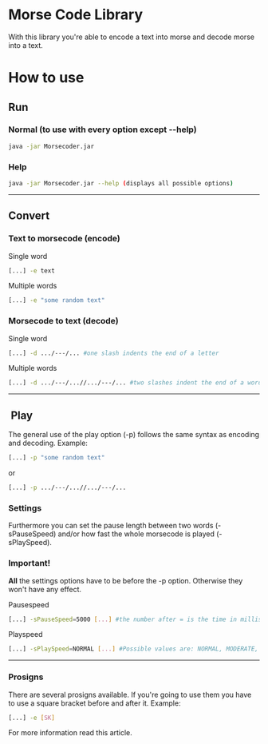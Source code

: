 # Morse Code Library

With this library you're able to encode a text into morse and decode morse into a text.

# How to use

## Run

### Normal (to use with every option except --help)

``` sh
java -jar Morsecoder.jar
```

### Help

``` sh
java -jar Morsecoder.jar --help (displays all possible options)
```

***

## Convert

### Text to morsecode (encode)

Single word

``` sh
[...] -e text
```

Multiple words

``` sh
[...] -e "some random text"
```

### Morsecode to text (decode)

Single word

``` sh
[...] -d .../---/... #one slash indents the end of a letter
```

Multiple words

``` sh
[...] -d .../---/...//.../---/... #two slashes indent the end of a word
```

***

##  Play

The general use of the play option (-p) follows the same syntax as encoding and decoding. Example:

``` sh
[...] -p "some random text"
```

or

``` sh
[...] -p .../---/...//.../---/...
```

### Settings

Furthermore you can set the pause length between two words (-sPauseSpeed) and/or how fast the whole morsecode is played (-sPlaySpeed).

### Important!

**All** the settings options have to be before the -p option. Otherwise they won't have any effect.

Pausespeed

``` sh
[...] -sPauseSpeed=5000 [...] #the number after = is the time in milliseconds
```

Playspeed

``` sh
[...] -sPlaySpeed=NORMAL [...] #Possible values are: NORMAL, MODERATE, FAST, VERYFAST
```

***

### Prosigns

There are several prosigns available. If you're going to use them you have to use a square bracket before and after it. Example:

``` sh
[...] -e [SK]
```

For more information read this article.

